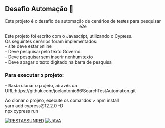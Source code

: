 ## Desafio Automação 🚀
<p align="center">Este projeto é o desafio de automação de cenários de testes para pesquisar e2e</p>

<p> Este projeto foi escrito com o Javascript, utilizando o Cypress.<br>
Os seguintes cenários foram implementados:<br>
- site deve estar online <br>
- Deve pesquisar pelo texto Governo<br>
- Deve pesquisar sem inserir nenhum texto<br>
- Deve apagar o texto digitado na barra de pesquisa<br>

<h3>Para executar o projeto: </h3>
<p> - Basta clonar o projeto, através da URL:https://github.com/joelantonio86/SearchTestAutomation.git <br>  </p>
<p>Ao clonar o projeto, execute os comandos > npm install <br> yarn add cypress@12.2.0 -D <br> npx cypress run <p>

[![RESTASSUNRED](https://img.shields.io/badge/RESTASSUNRED%20-%23323330.svg?&style=for-the-badge&logo=perfil&logoColor=black&color=2F9E24)](https://rest-assured.io)
[![JAVA](https://img.shields.io/badge/JAVA%20-%23323330.svg?&style=for-the-badge&logo=cards%20estrelas&logoColor=black&color=F0F0F0)](https://www.java.com/pt-BR/)